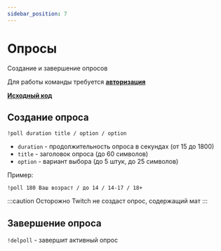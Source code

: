 ```yaml
---
sidebar_position: 7
---
```


# Опросы

Создание и завершение опросов

Для работы команды требуется **[авторизация](https://relanit.github.io/modboty-docs/docs/auth)**

**[Исходный код](https://github.com/Relanit/ModBoty/blob/master/commands/poll.py)**

## Создание опроса
`!poll duration title / option / option`
- `duration` - продолжительность опроса в секундах (от 15 до 1800)
- `title` - заголовок опроса (до 60 символов)
- `option` - вариант выбора (до 5 штук, до 25 символов)

Пример:
```
!poll 180 Ваш возраст / до 14 / 14-17 / 18+
```

:::caution Осторожно
Twitch не создаст опрос, содержащий мат
:::

## Завершение опроса
`!delpoll` - завершит активный опрос